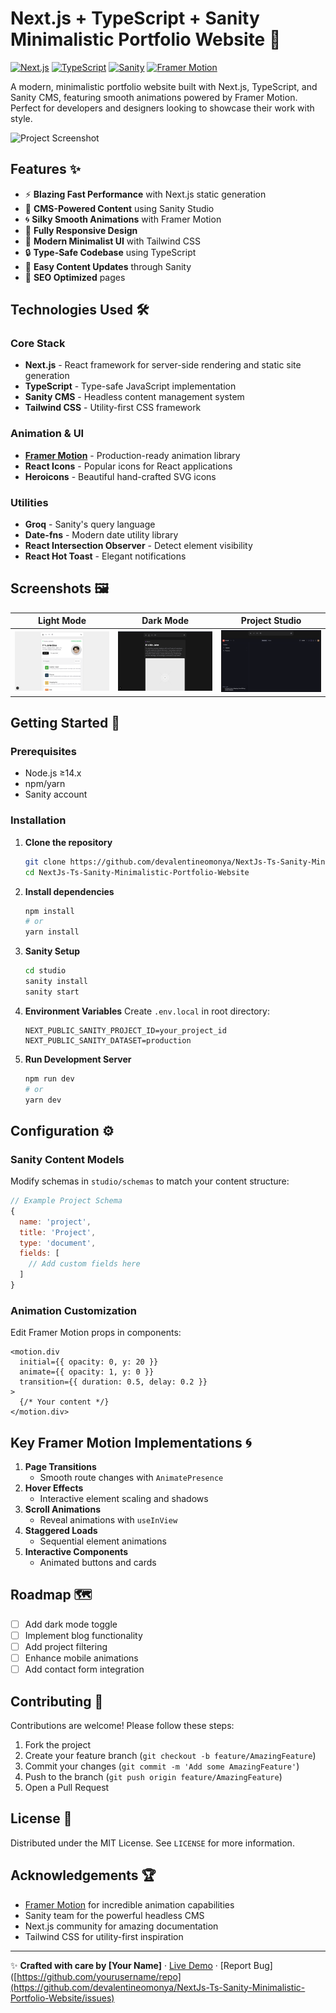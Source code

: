 # Next.js + TypeScript + Sanity Minimalistic Portfolio Website 🚀

[![Next.js](https://img.shields.io/badge/Next.js-000000?style=for-the-badge&logo=nextdotjs)](https://nextjs.org/)
[![TypeScript](https://img.shields.io/badge/TypeScript-3178C6?style=for-the-badge&logo=typescript)](https://www.typescriptlang.org/)
[![Sanity](https://img.shields.io/badge/Sanity-000000?style=for-the-badge&logo=sanity)](https://www.sanity.io/)
[![Framer Motion](https://img.shields.io/badge/Framer_Motion-0055FF?style=for-the-badge&logo=framer)](https://www.framer.com/motion/)

A modern, minimalistic portfolio website built with Next.js, TypeScript, and Sanity CMS, featuring smooth animations powered by Framer Motion. Perfect for developers and designers looking to showcase their work with style.

![Project Screenshot](./public/screebshots/home.png) <!-- Replace with actual screenshot path -->

## Features ✨

- ⚡ **Blazing Fast Performance** with Next.js static generation
- 🎨 **CMS-Powered Content** using Sanity Studio
- 🌀 **Silky Smooth Animations** with Framer Motion
- 📱 **Fully Responsive Design**
- 🌈 **Modern Minimalist UI** with Tailwind CSS
- 🔒 **Type-Safe Codebase** using TypeScript
- 📝 **Easy Content Updates** through Sanity
- 🎯 **SEO Optimized** pages

## Technologies Used 🛠️

### Core Stack
- **Next.js** - React framework for server-side rendering and static site generation
- **TypeScript** - Type-safe JavaScript implementation
- **Sanity CMS** - Headless content management system
- **Tailwind CSS** - Utility-first CSS framework

### Animation & UI
- [**Framer Motion**](https://www.framer.com/motion/) - Production-ready animation library
- **React Icons** - Popular icons for React applications
- **Heroicons** - Beautiful hand-crafted SVG icons

### Utilities
- **Groq** - Sanity's query language
- **Date-fns** - Modern date utility library
- **React Intersection Observer** - Detect element visibility
- **React Hot Toast** - Elegant notifications

## Screenshots 🖼️

| Light Mode | Dark Mode | Project Studio |
|------------|-----------|-----------------|
| ![Light Mode](./public/screenshots/light.png) | ![Dark Mode](./public/screenshots/dark.png) | ![Studio](./public/screenshots/studio.png) |

## Getting Started 🏁

### Prerequisites
- Node.js ≥14.x
- npm/yarn
- Sanity account

### Installation

1. **Clone the repository**
   ```bash
   git clone https://github.com/devalentineomonya/NextJs-Ts-Sanity-Minimalistic-Portfolio-Website.git
   cd NextJs-Ts-Sanity-Minimalistic-Portfolio-Website
   ```

2. **Install dependencies**
   ```bash
   npm install
   # or
   yarn install
   ```

3. **Sanity Setup**
   ```bash
   cd studio
   sanity install
   sanity start
   ```

4. **Environment Variables**
   Create `.env.local` in root directory:
   ```env
   NEXT_PUBLIC_SANITY_PROJECT_ID=your_project_id
   NEXT_PUBLIC_SANITY_DATASET=production
   ```

5. **Run Development Server**
   ```bash
   npm run dev
   # or
   yarn dev
   ```

## Configuration ⚙️

### Sanity Content Models
Modify schemas in `studio/schemas` to match your content structure:
```javascript
// Example Project Schema
{
  name: 'project',
  title: 'Project',
  type: 'document',
  fields: [
    // Add custom fields here
  ]
}
```

### Animation Customization
Edit Framer Motion props in components:
```tsx
<motion.div
  initial={{ opacity: 0, y: 20 }}
  animate={{ opacity: 1, y: 0 }}
  transition={{ duration: 0.5, delay: 0.2 }}
>
  {/* Your content */}
</motion.div>
```

## Key Framer Motion Implementations 🌀

1. **Page Transitions**
   - Smooth route changes with `AnimatePresence`
2. **Hover Effects**
   - Interactive element scaling and shadows
3. **Scroll Animations**
   - Reveal animations with `useInView`
4. **Staggered Loads**
   - Sequential element animations
5. **Interactive Components**
   - Animated buttons and cards

## Roadmap 🗺️

- [ ] Add dark mode toggle
- [ ] Implement blog functionality
- [ ] Add project filtering
- [ ] Enhance mobile animations
- [ ] Add contact form integration

## Contributing 🤝

Contributions are welcome! Please follow these steps:
1. Fork the project
2. Create your feature branch (`git checkout -b feature/AmazingFeature`)
3. Commit your changes (`git commit -m 'Add some AmazingFeature'`)
4. Push to the branch (`git push origin feature/AmazingFeature`)
5. Open a Pull Request

## License 📄

Distributed under the MIT License. See `LICENSE` for more information.

## Acknowledgements 🏆

- [Framer Motion](https://www.framer.com/motion/) for incredible animation capabilities
- Sanity team for the powerful headless CMS
- Next.js community for amazing documentation
- Tailwind CSS for utility-first inspiration

---

✨ **Crafted with care by [Your Name]** · [Live Demo](https://devalentine.me) · [Report Bug]([https://github.com/yourusername/repo](https://github.com/devalentineomonya/NextJs-Ts-Sanity-Minimalistic-Portfolio-Website/issues)
